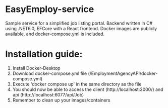 # EasyEmploy-service
Sample service for a simplified job listing portal. Backend written in C# using .NET6.0, EFCore with a React frontend. Docker images are publicly available, and docker-compose.yml is included.

# Installation guide:

1. Install Docker-Desktop
2. Download docker-compose.yml file (/EmploymentAgencyAPI/docker-compose.yml)
3. Execute 'docker compose up' in the same directory as the file
4. You should now be able to access the client (http://localhost:3000/) and api (http://localhost:6077/api/Job)
5. Remember to clean up your images/containers 
